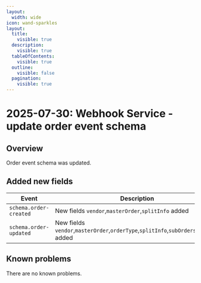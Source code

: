 ```yaml
---
layout:
  width: wide
icon: wand-sparkles
layout:
  title:
    visible: true
  description:
    visible: true
  tableOfContents:
    visible: true
  outline:
    visible: false
  pagination:
    visible: true
---
```


# 2025-07-30: Webhook Service - update order event schema

## Overview

Order event schema was updated.

## Added new fields

| Event                  | Description                                                                           |
|------------------------|---------------------------------------------------------------------------------------|
| `schema.order-created` | New fields `vendor`,`masterOrder`,`splitInfo` added                                   |
| `schema.order-updated` | New fields `vendor`,`masterOrder`,`orderType`,`splitInfo`,`subOrders`,`splitBy` added |

## Known problems

There are no known problems.